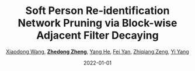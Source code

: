---
title: "Soft Person Re-identification Network Pruning via Block-wise Adjacent Filter Decaying"
collection: publications
permalink: /publication/Soft-Per2022
date: 2022-01-01
doi: 10.1109/TCYB.2021.3130047
venue: 'IEEE Transactions on Cybernetics'
paperurl: 'https://zdzheng.xyz/files/Wang_Soft.pdf'
author: '<a href=&apos;https://zdzheng.xyz/authors/Xiaodong-Wang&apos;>Xiaodong Wang</a>,  <a href=&apos;https://zdzheng.xyz/authors/Zhedong-Zheng&apos;><strong>Zhedong Zheng</strong></a>,  <a href=&apos;https://zdzheng.xyz/authors/Yang-He&apos;>Yang He</a>,  <a href=&apos;https://zdzheng.xyz/authors/Fei-Yan&apos;>Fei Yan</a>,  <a href=&apos;https://zdzheng.xyz/authors/Zhiqiang-Zeng&apos;>Zhiqiang Zeng</a>,  <a href=&apos;https://zdzheng.xyz/authors/Yi-Yang&apos;>Yi Yang</a>'
citation: ' Xiaodong Wang,  Zhedong Zheng,  Yang He,  Fei Yan,  Zhiqiang Zeng,  Yi Yang, &quot;Soft Person Re-identification Network Pruning via Block-wise Adjacent Filter Decaying.&quot; IEEE Transactions on Cybernetics, 2022. DOI: 10.1109/TCYB.2021.3130047'
pub_year: '2022'
bib: >
    @article{wang2022soft,  
    author = "Wang, Xiaodong and Zheng, Zhedong and He, Yang and Yan, Fei and Zeng, Zhiqiang and Yang, Yi",  
    doi = "10.1109/TCYB.2021.3130047",  
    title = "Soft Person Re-identification Network Pruning via Block-wise Adjacent Filter Decaying",  
    journal = "IEEE Transactions on Cybernetics",  
    url = "https://zdzheng.xyz/files/Wang\_Soft.pdf",  
    year = "2022"
    }

---